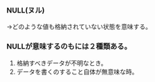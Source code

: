 ### NULL(ヌル)

→どのような値も格納されていない状態を意味する。

### NULLが意味するのもには２種類ある。
1. 格納すべきデータが不明なとき。
2. データを書くのすること自体が無意味な時。
